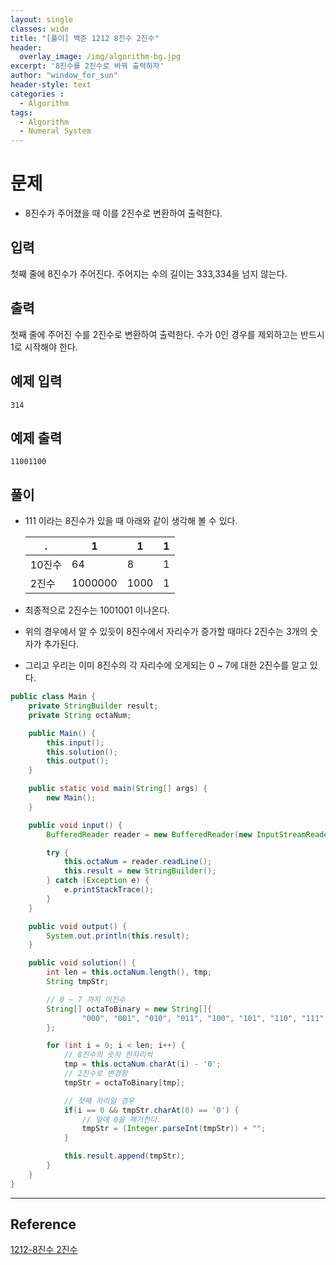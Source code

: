 ```yaml
--- 
layout: single
classes: wide
title: "[풀이] 백준 1212 8진수 2진수"
header:
  overlay_image: /img/algorithm-bg.jpg
excerpt: '8진수를 2진수로 바꿔 출력하자'
author: "window_for_sun"
header-style: text
categories :
  - Algorithm
tags:
  - Algorithm
  - Numeral System
---  
```


# 문제
- 8진수가 주어졌을 때 이를 2진수로 변환하여 출력한다.

## 입력
첫째 줄에 8진수가 주어진다. 주어지는 수의 길이는 333,334을 넘지 않는다.

## 출력
첫째 줄에 주어진 수를 2진수로 변환하여 출력한다. 수가 0인 경우를 제외하고는 반드시 1로 시작해야 한다.

## 예제 입력

```
314
```  

## 예제 출력

```
11001100
```  

## 풀이
- 111 이라는 8진수가 있을 때 아래와 같이 생각해 볼 수 있다.
	
	.|1|1|1|
	---|---|---|---|
	10진수|64|8|1
	2진수|1000000|1000|1

- 최종적으로 2진수는 1001001 이나온다.
- 위의 경우에서 알 수 있듯이 8진수에서 자리수가 증가할 때마다 2진수는 3개의 숫자가 추가된다.
- 그리고 우리는 이미 8진수의 각 자리수에 오게되는 0 ~ 7에 대한 2진수를 알고 있다.
	
```java
public class Main {
    private StringBuilder result;
    private String octaNum;

    public Main() {
        this.input();
        this.solution();
        this.output();
    }

    public static void main(String[] args) {
        new Main();
    }

    public void input() {
        BufferedReader reader = new BufferedReader(new InputStreamReader(System.in));

        try {
            this.octaNum = reader.readLine();
            this.result = new StringBuilder();
        } catch (Exception e) {
            e.printStackTrace();
        }
    }

    public void output() {
        System.out.println(this.result);
    }

    public void solution() {
        int len = this.octaNum.length(), tmp;
        String tmpStr;

        // 0 ~ 7 까지 이진수
        String[] octaToBinary = new String[]{
                "000", "001", "010", "011", "100", "101", "110", "111"
        };

        for (int i = 0; i < len; i++) {
            // 8진수의 숫자 한자리씩
            tmp = this.octaNum.charAt(i) - '0';
            // 2진수로 변경함
            tmpStr = octaToBinary[tmp];

            // 첫째 자리일 경우
            if(i == 0 && tmpStr.charAt(0) == '0') {
                // 앞에 0을 제거한다.
                tmpStr = (Integer.parseInt(tmpStr)) + "";
            }

            this.result.append(tmpStr);
        }
    }
}
```  

---
## Reference
[1212-8진수 2진수](https://www.acmicpc.net/problem/1212)  
